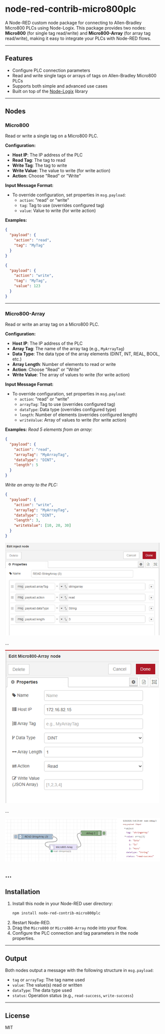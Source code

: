 # node-red-contrib-micro800plc

A Node-RED custom node package for connecting to Allen-Bradley Micro800 PLCs using Node-Logix. This package provides two nodes: **Micro800** (for single tag read/write) and **Micro800-Array** (for array tag read/write), making it easy to integrate your PLCs with Node-RED flows.

---

## Features
- Configure PLC connection parameters
- Read and write single tags or arrays of tags on Allen-Bradley Micro800 PLCs
- Supports both simple and advanced use cases
- Built on top of the [Node-Logix](https://www.npmjs.com/package/node-logix) library

---

## Nodes

### Micro800
Read or write a single tag on a Micro800 PLC.

**Configuration:**
- **Host IP**: The IP address of the PLC
- **Read Tag**: The tag to read
- **Write Tag**: The tag to write
- **Write Value**: The value to write (for write action)
- **Action**: Choose "Read" or "Write"

**Input Message Format:**
- To override configuration, set properties in `msg.payload`:
  - `action`: "read" or "write"
  - `tag`: Tag to use (overrides configured tag)
  - `value`: Value to write (for write action)

**Examples:**
```json
{
  "payload": {
    "action": "read",
    "tag": "MyTag"
  }
}
```
```json
{
  "payload": {
    "action": "write",
    "tag": "MyTag",
    "value": 123
  }
}
```

---

### Micro800-Array
Read or write an array tag on a Micro800 PLC.

**Configuration:**
- **Host IP**: The IP address of the PLC
- **Array Tag**: The name of the array tag (e.g., `MyArrayTag`)
- **Data Type**: The data type of the array elements (DINT, INT, REAL, BOOL, etc.)
- **Array Length**: Number of elements to read or write
- **Action**: Choose "Read" or "Write"
- **Write Value**: The array of values to write (for write action)

**Input Message Format:**
- To override configuration, set properties in `msg.payload`:
  - `action`: "read" or "write"
  - `arrayTag`: Tag to use (overrides configured tag)
  - `dataType`: Data type (overrides configured type)
  - `length`: Number of elements (overrides configured length)
  - `writeValue`: Array of values to write (for write action)

**Examples:**
_Read 5 elements from an array:_
```json
{
  "payload": {
    "action": "read",
    "arrayTag": "MyArrayTag",
    "dataType": "DINT",
    "length": 5
  }
}
```
_Write an array to the PLC:_
```json
{
  "payload": {
    "action": "write",
    "arrayTag": "MyArrayTag",
    "dataType": "DINT",
    "length": 3,
    "writeValue": [10, 20, 30]
  }
}
```

![Node-RED Example](Images/InjectNodeArray.png)

...

![Node-RED Example](Images/NodeConfigArray.png)

...

![Node-RED Example](Images/ReadingStringArray.png)

...
---

## Installation
1. Install this node in your Node-RED user directory:
   ```sh
   npm install node-red-contrib-micro800plc
   ```
2. Restart Node-RED.
3. Drag the `Micro800` or `Micro800-Array` node into your flow.
4. Configure the PLC connection and tag parameters in the node properties.

---

## Output
Both nodes output a message with the following structure in `msg.payload`:
- `tag` or `arrayTag`: The tag name used
- `value`: The value(s) read or written
- `dataType`: The data type used
- `status`: Operation status (e.g., `read-success`, `write-success`)

---

## License
MIT
